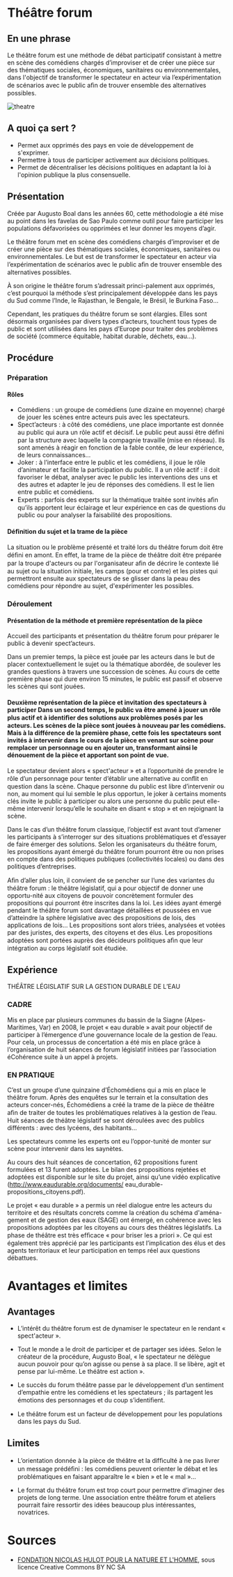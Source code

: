 # Théâtre forum

## En une phrase

Le théâtre forum est une méthode de débat participatif consistant à mettre en scène des comédiens chargés d’improviser et de créer une pièce sur des thématiques sociales, économiques, sanitaires ou environnementales, dans l'objectif de transformer le spectateur en acteur via l’expérimentation de scénarios avec le public aﬁn de trouver ensemble des alternatives possibles.

![theatre](http://upload.wikimedia.org/wikipedia/commons/thumb/f/f5/Augusto_Boal_nyc5.jpg/640px-Augusto_Boal_nyc5.jpg)

## A quoi ça sert ?

* Permet aux opprimés des pays en voie de développement de s'exprimer.
* Permettre à tous de participer activement aux décisions politiques.
* Permet de décentraliser les décisions politiques en adaptant la loi à l'opinion publique la plus consensuelle.

## Présentation

Créée par Augusto Boal dans les années 60, cette méthodologie a été mise au point dans les favelas de Sao Paulo comme outil pour faire participer les populations défavorisées ou opprimées et leur donner les moyens d’agir.

Le théâtre forum met en scène des comédiens chargés d’improviser et de créer une pièce sur des thématiques sociales, économiques, sanitaires ou environnementales. Le but est de transformer le spectateur en acteur via l’expérimentation de scénarios avec le public aﬁn de trouver ensemble des alternatives possibles.

À son origine le théâtre forum s’adressait princi-palement aux opprimés, c’est pourquoi la méthode s’est principalement développée dans les pays du Sud comme l’Inde, le Rajasthan, le Bengale, le Brésil, le Burkina Faso…

Cependant, les pratiques du théâtre forum se sont élargies. Elles sont désormais organisées par divers types d’acteurs, touchent tous types de public et sont utilisées dans les pays d’Europe pour traiter des problèmes de société (commerce équitable, habitat durable, déchets, eau…).

## Procédure

### Préparation

#### Rôles

* Comédiens : un groupe de comédiens (une dizaine en moyenne) chargé de jouer les scènes entre acteurs puis avec les spectateurs.
* Spect’acteurs : à côté des comédiens, une place importante est donnée au public qui aura un rôle actif et décisif. Le public peut aussi être déﬁni par la structure avec laquelle la compagnie travaille (mise en réseau). Ils sont amenés à réagir en fonction de la fable contée, de leur expérience, de leurs connaissances…
* Joker : à l’interface entre le public et les comédiens, il joue le rôle d’animateur et facilite la participation du public. Il a un rôle actif : il doit favoriser le débat, analyser avec le public les interventions des uns et des autres et adapter le jeu de réponses des comédiens. Il est le lien entre public et comédiens.
* Experts : parfois des experts sur la thématique traitée sont invités aﬁn qu’ils apportent leur éclairage et leur expérience en cas de questions du public ou pour analyser la faisabilité des propositions.

#### Déﬁnition du sujet et la trame de la pièce

La situation ou le problème présenté et traité lors du théâtre forum doit être déﬁni en amont. En effet, la trame de la pièce de théâtre doit être préparée par la troupe d'acteurs ou par l'organisateur aﬁn de décrire le contexte lié au sujet ou la situation initiale, les camps (pour et contre) et les pistes qui permettront ensuite aux spectateurs de se glisser dans la peau des comédiens pour répondre au sujet, d'expérimenter les possibles.

### Déroulement

#### Présentation de la méthode et première représentation de la pièce

Accueil des participants et présentation du théâtre forum pour préparer le public à devenir spect’acteurs.

Dans un premier temps, la pièce est jouée par les acteurs dans le but de placer contextuellement le sujet ou la thématique abordée, de soulever les grandes questions à travers une succession de scènes. Au cours de cette première phase qui dure environ 15 minutes, le public est passif et observe les scènes qui sont jouées.

#### Deuxième représentation de la pièce et invitation des spectateurs à participer Dans un second temps, le public va être amené à jouer un rôle plus actif et à identiﬁer des solutions aux problèmes posés par les acteurs. Les scènes de la pièce sont jouées à nouveau par les comédiens. Mais à la différence de la première phase, cette fois les spectateurs sont invités à intervenir dans le cours de la pièce en venant sur scène pour remplacer un personnage ou en ajouter un, transformant ainsi le dénouement de la pièce et apportant son point de vue.

Le spectateur devient alors « spect'acteur » et a l’opportunité de prendre le rôle d’un personnage pour tenter d’établir une alternative au conﬂit en question dans la scène. Chaque personne du public est libre d’intervenir ou non, au moment qui lui semble le plus opportun, le joker à certains moments clés invite le public à participer ou alors une personne du public peut elle-même intervenir lorsqu’elle le souhaite en disant « stop » et en rejoignant la scène.

Dans le cas d’un théâtre forum classique, l’objectif est avant tout d’amener les participants à s’interroger sur des situations problématiques et d’essayer de faire émerger des solutions. Selon les organisateurs du théâtre forum, les propositions ayant émergé du théâtre forum pourront être ou non prises en compte dans des politiques publiques (collectivités locales) ou dans des politiques d’entreprises.

Aﬁn d’aller plus loin, il convient de se pencher sur l’une des variantes du théâtre forum : le théâtre législatif, qui a pour objectif de donner une opportu-nité aux citoyens de pouvoir concrètement formuler des propositions qui pourront être inscrites dans la loi. Les idées ayant émergé pendant le théâtre forum sont davantage détaillées et poussées en vue d’atteindre la sphère législative avec des propositions de lois, des applications de lois… Les propositions sont alors triées, analysées et votées par des juristes, des experts, des citoyens et des élus. Les propositions adoptées sont portées auprès des décideurs politiques aﬁn que leur intégration au corps législatif soit étudiée.

## Expérience

THÉÂTRE LÉGISLATIF SUR LA GESTION DURABLE DE L’EAU

### CADRE

Mis en place par plusieurs communes du bassin de la Siagne (Alpes-Maritimes, Var) en 2008, le projet « eau durable » avait pour objectif de participer à l’émergence d’une gouvernance locale de la gestion de l’eau. Pour cela, un processus de concertation a été mis en place grâce à l’organisation de huit séances de forum législatif initiées par l’association éCohérence suite à un appel à projets.

### EN PRATIQUE

C’est un groupe d’une quinzaine d’Échomédiens qui a mis en place le théâtre forum. Après des enquêtes sur le terrain et la consultation des acteurs concer-nés, Échomédiens a créé la trame de la pièce de théâtre aﬁn de traiter de toutes les problématiques relatives à la gestion de l’eau.
Huit séances de théâtre législatif se sont déroulées avec des publics différents : avec des lycéens, des habitants…

Les spectateurs comme les experts ont eu l’oppor-tunité de monter sur scène pour intervenir dans les saynètes.

Au cours des huit séances de concertation, 62 propositions furent formulées et 13 furent adoptées. Le bilan des propositions rejetées et adoptées est disponible sur le site du projet, ainsi qu’une vidéo explicative (http://www.eaudurable.org/documents/ eau_durable-propositions_citoyens.pdf).

Le projet « eau durable » a permis un réel dialogue entre les acteurs du territoire et des résultats concrets comme la création du schéma d'aména-gement et de gestion des eaux (SAGE) ont émergé, en cohérence avec les propositions adoptées par les citoyens au cours des théâtres législatifs. La phase de théâtre est très efﬁcace « pour briser les a priori ». Ce qui est également très apprécié par les participants est l’implication des élus et des agents territoriaux et leur participation en temps réel aux questions débattues.

# Avantages et limites

## Avantages

- L’intérêt du théâtre forum est de dynamiser le spectateur en le rendant « spect'acteur ».

- Tout le monde a le droit de participer et de partager ses idées. Selon le créateur de la procédure, Augusto Boal, « le spectateur ne délègue aucun pouvoir pour qu’on agisse ou pense à sa place. Il se libère, agit et pense par lui-même. Le théâtre est action ».

- Le succès du forum théâtre passe par le développement d’un sentiment d’empathie entre les comédiens et les spectateurs ; ils partagent les émotions des personnages et du coup s’identiﬁent. 

- Le théâtre forum est un facteur de développement pour les populations dans les pays du Sud.

## Limites

- L’orientation donnée à la pièce de théâtre et la difﬁculté à ne pas livrer un message prédéﬁni : les comédiens peuvent orienter le débat et les problématiques en faisant apparaître le « bien » et le « mal »…

- Le format du théâtre forum est trop court pour permettre d’imaginer des projets de long terme. Une association entre théâtre forum et ateliers pourrait faire ressortir des idées beaucoup plus intéressantes, novatrices.


# Sources

* [FONDATION NICOLAS HULOT POUR LA NATURE ET L'HOMME](www.fnh.org), sous licence Creative Commons BY NC SA
